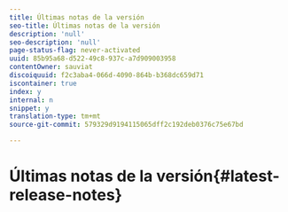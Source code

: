 ```yaml
---
title: Últimas notas de la versión
seo-title: Últimas notas de la versión
description: 'null'
seo-description: 'null'
page-status-flag: never-activated
uuid: 85b95a68-d522-49c8-937c-a7d909003958
contentOwner: sauviat
discoiquuid: f2c3aba4-066d-4090-864b-b368dc659d71
iscontainer: true
index: y
internal: n
snippet: y
translation-type: tm+mt
source-git-commit: 579329d9194115065dff2c192deb0376c75e67bd

---
```



# Últimas notas de la versión{#latest-release-notes}

